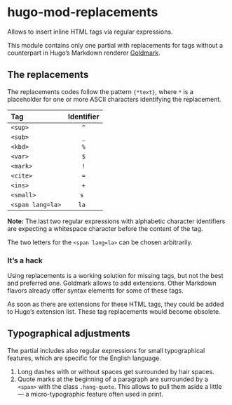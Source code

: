 # hugo-mod-replacements
Allows to insert inline HTML tags via regular expressions.

This module contains only one partial with replacements for tags without a counterpart in Hugo’s Markdown renderer [Goldmark](https://github.com/yuin/goldmark). 

## The replacements

The replacements codes follow the pattern `{*text}`, where `*` is a placeholder for one or more ASCII characters identifying the replacement. 

| Tag              | Identifier |
|:-----------------|:----------:|
| `<sup>`          |    `^`     |
| `<sub>`          |    `_`     |
| `<kbd>`          |    `%`     |
| `<var>`          |    `$`     |
| `<mark>`         |    `!`     |
| `<cite>`         |    `=`     |
| `<ins>`          |    `+`     |
| `<small>`        |    `s `    |
| `<span lang=la>` |   `la `    |

**Note:** The last two regular expressions with alphabetic character identifiers are expecting a whitespace character before the content of the tag.

The two letters for the `<span lang=la>` can be chosen arbitrarily.

### It’s a hack

Using replacements is a working solution for missing tags, but not the best and preferred one. Goldmark allows to add extensions. Other Markdown flavors already offer syntax elements for some of these tags.

As soon as there are extensions for these HTML tags, they could be added to Hugo’s extension list. These tag replacements would become obsolete.

## Typographical adjustments
The partial includes also regular expressions for small typographical features, which are specific for the English language.

1. Long dashes with or without spaces get surrounded by hair spaces.
2. Quote marks at the beginning of a paragraph are surrounded by a `<span>` with the class `.hang-quote`. This allows to pull them aside a little — a micro-typographic feature often used in print. 
